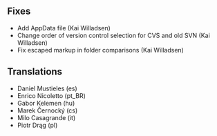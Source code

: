 <!--
2013-9-22 meld 1.8.1
====================
-->

Fixes
-----

* Add AppData file (Kai Willadsen)
* Change order of version control selection for CVS and old SVN (Kai
Willadsen)
* Fix escaped markup in folder comparisons (Kai Willadsen)

Translations
------------

* Daniel Mustieles (es)
* Enrico Nicoletto (pt_BR)
* Gabor Kelemen (hu)
* Marek Černocký (cs)
* Milo Casagrande (it)
* Piotr Drąg (pl)
